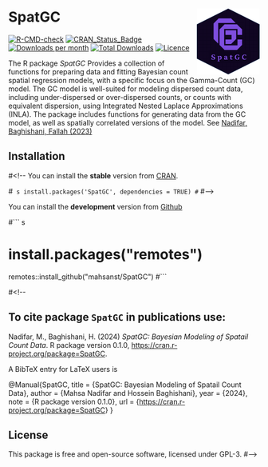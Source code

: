 # SpatGC <img src="man/figure/logo.png" align="right" width="25%"/>


[![R-CMD-check](https://github.com/mahsanst/SpatGC/actions/workflows/R-CMD-check.yaml/badge.svg)](https://github.com/mahsanst/SpatGC/actions/workflows/R-CMD-check.yaml)
[![CRAN_Status_Badge](https://www.r-pkg.org/badges/version/SpatGC)](https://cran.r-project.org/package=SpatGC)
[![Downloads per
month](https://cranlogs.r-pkg.org/badges/SpatGC)](https://cran.r-project.org/package=SpatGC)
[![Total
Downloads](https://cranlogs.r-pkg.org/badges/grand-total/SpatGC)](https://cran.r-project.org/package=SpatGC)
[![Licence](https://img.shields.io/badge/licence-GPL--3-blue.svg)](https://www.gnu.org/licenses/gpl-3.0.en.html)


The R package *SpatGC* Provides a collection of functions for preparing data and fitting Bayesian count spatial regression models, with a specific focus on the Gamma-Count (GC) model. The GC model is well-suited for modeling dispersed count data, including under-dispersed or over-dispersed counts, or counts with equivalent dispersion, using Integrated Nested Laplace Approximations (INLA). The package includes functions for generating data from the GC model, as well as spatially correlated versions of the model. See [Nadifar, Baghishani, Fallah (2023)](https://link.springer.com/article/10.1007/s13253-023-00550-5)


## Installation
#<!--
You can install the **stable** version from
[CRAN](https://cran.r-project.org/package=SpatGC).

#``` s
install.packages('SpatGC', dependencies = TRUE)
#```
#-->

You can install the **development** version from
[Github](https://github.com/mahsanst/SpatGC)

#``` s
# install.packages("remotes")
remotes::install_github("mahsanst/SpatGC")
#```

#<!--
## To cite package `SpatGC` in publications use:

Nadifar, M., Baghishani, H. (2024) *SpatGC:
Bayesian Modeling of Spatail Count Data*. R package version 0.1.0,
<https://cran.r-project.org/package=SpatGC>.

A BibTeX entry for LaTeX users is

@Manual{SpatGC, title = {SpatGC: Bayesian Modeling of Spatail Count Data},
author = {Mahsa Nadifar and Hossein Baghishani}, year = {2024}, note = {R package version 0.1.0}, url =
{<https://cran.r-project.org/package=SpatGC>} }

## License

This package is free and open-source software, licensed under GPL-3.
#-->
